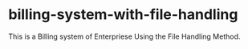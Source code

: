 # billing-system-with-file-handling
This is a Billing system of Enterpriese Using the File Handling Method.
